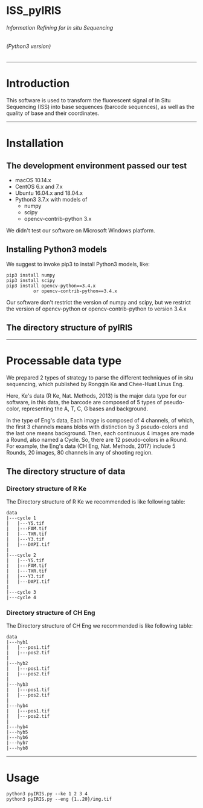 # ISS_pyIRIS
###### Information Refining for In situ Sequencing
###### (Python3 version)

---

# Introduction

This software is used to transform the fluorescent signal of In Situ Sequencing (ISS) into base sequences (barcode sequences), as well as the quality of base and their coordinates. 

---

# Installation

## The development environment passed our test

* macOS 10.14.x
* CentOS 6.x and 7.x
* Ubuntu 16.04.x and 18.04.x
* Python3 3.7.x with models of
	* numpy
	* scipy	
	* opencv-contrib-python 3.x

We didn't test our software on Microsoft Windows platform.

## Installing Python3 models

We suggest to invoke pip3 to install Python3 models, like:

	pip3 install numpy
	pip3 install scipy
	pip3 install opencv-python==3.4.x
	          or opencv-contrib-python==3.4.x
	
Our software don't restrict the version of numpy and scipy, but we restrict the version of opencv-python or opencv-contrib-python to version 3.4.x

## The directory structure of pyIRIS

---

# Processable data type

We prepared 2 types of strategy to parse the different techniques of in situ sequencing, which published by Rongqin Ke and Chee-Huat Linus Eng.

Here, Ke's data (R Ke, Nat. Methods, 2013) is the major data type for our software, in this data, the barcode are composed of 5 types of pseudo-color, representing the A, T, C, G bases and background. 

In the type of Eng's data, Each image is composed of 4 channels, of which, the first 3 channels means blobs with distinction by 3 pseudo-colors and the last one means background. Then, each continuous 4 images are made a Round, also named a Cycle. So, there are 12 pseudo-colors in a Round. For example, the Eng's data (CH Eng, Nat. Methods, 2017) include 5 Rounds, 20 images, 80 channels in any of shooting region.

## The directory structure of data

### Directory structure of R Ke

The Directory structure of R Ke we recommended is like following table:

	data   
	|---cycle 1
	|   |---Y5.tif
	|   |---FAM.tif
	|   |---TXR.tif
	|   |---Y3.tif
	|   |---DAPI.tif
	|
	|---cycle 2
	|   |---Y5.tif
    |   |---FAM.tif
	|   |---TXR.tif
	|   |---Y3.tif
	|   |---DAPI.tif
	|
	|---cycle 3
	|---cycle 4

### Directory structure of CH Eng

The Directory structure of CH Eng we recommended is like following table:

	data   
	|---hyb1
	|   |---pos1.tif
	|   |---pos2.tif
	|
	|---hyb2
	|   |---pos1.tif
	|   |---pos2.tif
	|
	|---hyb3
	|   |---pos1.tif
	|   |---pos2.tif
	|
	|---hyb4
	|   |---pos1.tif
	|   |---pos2.tif
	|
	|---hyb4
	|---hyb5
	|---hyb6
	|---hyb7
	|---hyb8

---

# Usage

	python3 pyIRIS.py --ke 1 2 3 4
	python3 pyIRIS.py --eng {1..20}/img.tif
